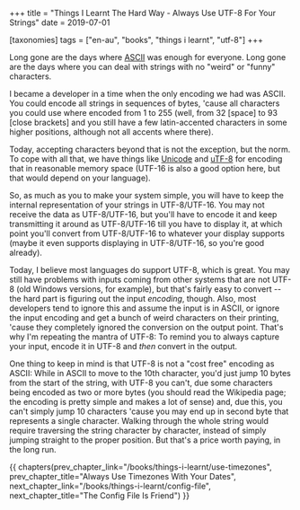 +++
title = "Things I Learnt The Hard Way - Always Use UTF-8 For Your Strings"
date = 2019-07-01

[taxonomies]
tags = ["en-au", "books", "things i learnt", "utf-8"]
+++

Long gone are the days where [ASCII](https://en.wikipedia.org/wiki/ASCII) was
enough for everyone. Long gone are the days where you can deal with strings
with no "weird" or "funny" characters.

<!-- more -->

I became a developer in a time when the only encoding we had was ASCII. You
could encode all strings in sequences of bytes, 'cause all characters you
could use where encoded from 1 to 255 (well, from 32 [space] to 93 [close
brackets] and you still have a few latin-accented characters in some higher
positions, although not all accents where there).

Today, accepting characters beyond that is not the exception, but the norm. To
cope with all that, we have things like
[Unicode](https://en.wikipedia.org/wiki/Unicode) and
[uTF-8](https://en.wikipedia.org/wiki/UTF-8) for encoding that in reasonable
memory space (UTF-16 is also a good option here, but that would depend on your
language).

So, as much as you to make your system simple, you will have to keep the
internal representation of your strings in UTF-8/UTF-16. You may not receive
the data as UTF-8/UTF-16, but you'll have to encode it and keep transmitting
it around as UTF-8/UTF-16 till you have to display it, at which point you'll
convert from UTF-8/UTF-16 to whatever your display supports (maybe it even
supports displaying in UTF-8/UTF-16, so you're good already).

Today, I believe most languages do support UTF-8, which is great. You
may still have problems with inputs coming from other systems that are not
UTF-8 (old Windows versions, for example), but that's fairly easy to convert
-- the hard part is figuring out the input _encoding_, though. Also, most
developers tend to ignore this and assume the input is in ASCII, or ignore the
input encoding and get a bunch of weird characters on their printing,
'cause they completely ignored the conversion on the output point. That's why
I'm repeating the mantra of UTF-8: To remind you to always capture your input,
encode it in UTF-8 and _then_ convert in the output.

One thing to keep in mind is that UTF-8 is not a "cost free" encoding as
ASCII: While in ASCII to move to the 10th character, you'd just jump 10 bytes
from the start of the string, with UTF-8 you can't, due some characters being
encoded as two or more bytes (you should read the Wikipedia page; the encoding
is pretty simple and makes a lot of sense) and, due this, you can't simply
jump 10 characters 'cause you may end up in second byte that represents a
single character. Walking through the whole string would require traversing
the string character by character, instead of simply jumping straight to the
proper position. But that's a price worth paying, in the long run.

{{ chapters(prev_chapter_link="/books/things-i-learnt/use-timezones", prev_chapter_title="Always Use Timezones With Your Dates", next_chapter_link="/books/things-i-learnt/config-file", next_chapter_title="The Config File Is Friend") }}
